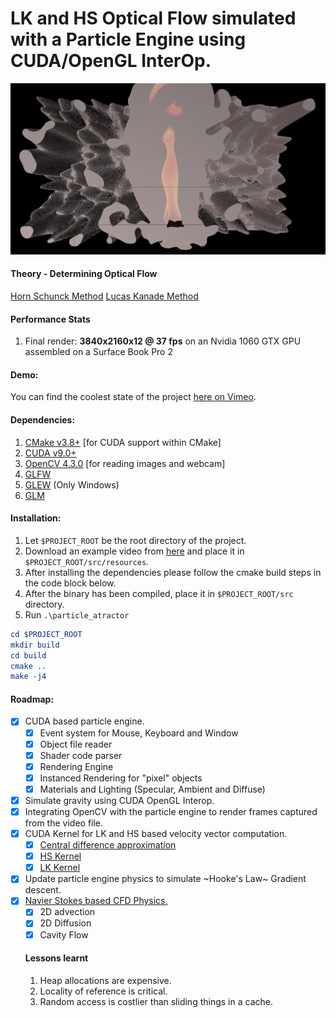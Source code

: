 # LK and HS Optical Flow simulated with a Particle Engine using CUDA/OpenGL InterOp.

![Particle engine rendering 1024^3*30 triangles on the left and OPtFlow on the right.](./res/optflow_cfd.png)

#### Theory - Determining Optical Flow
[Horn Schunck Method](http://image.diku.dk/imagecanon/material/HornSchunckOptical_Flow.pdf)
[Lucas Kanade Method](http://robots.stanford.edu/cs223b04/algo_tracking.pdf)
#### Performance Stats
1. Final render: __3840x2160x12 @ 37 fps__ on an Nvidia 1060 GTX GPU assembled on a Surface Book Pro 2 

#### Demo:
You can find the coolest state of the project [here on Vimeo](https://vimeo.com/408605423).

#### Dependencies:

1. [CMake v3.8+](https://cmake.org/download/) [for CUDA support within CMake]
2. [CUDA v9.0+](https://developer.nvidia.com/cuda-92-download-archive) 
3. [OpenCV 4.3.0](https://github.com/opencv/opencv/archive/4.3.0.tar.gz) [for reading images and webcam]
4. [GLFW](https://github.com/glfw/glfw)
5. [GLEW](https://github.com/nigels-com/glew/archive/glew-2.1.0.tar.gz) (Only Windows)
6. [GLM](https://github.com/g-truc/glm/archive/0.9.9.8.tar.gz)

#### Installation:

1. Let `$PROJECT_ROOT` be the root directory of the project.
2. Download an example video from [here](https://drive.google.com/open?id=1gg7qESE4TFNfjMmYdOnTzwgEwnnZV7UT) and place it in `$PROJECT_ROOT/src/resources`.
3. After installing the dependencies please follow the cmake build steps in the code block below.
4. After the binary has been compiled, place it in `$PROJECT_ROOT/src` directory.
5. Run `.\particle_atractor`

```cmake
cd $PROJECT_ROOT
mkdir build
cd build
cmake ..
make -j4
```

#### Roadmap:

- [x] CUDA based particle engine.
  - [x] Event system for Mouse, Keyboard and Window
  - [x] Object file reader
  - [x] Shader code parser
  - [x] Rendering Engine
  - [x] Instanced Rendering for "pixel" objects
  - [x] Materials and Lighting (Specular, Ambient and Diffuse)
- [x] Simulate gravity using CUDA OpenGL Interop.
- [x] Integrating OpenCV with the particle engine to render frames captured from the video file.
- [x] CUDA Kernel for LK and HS based velocity vector computation.
  - [x] [Central difference approximation](https://github.com/KaunilD/particle_attractor/blob/master/src/cuda/optflow.cu#L67)
  - [x] [HS Kernel](https://github.com/KaunilD/particle_attractor/blob/master/src/cuda/optflow.cu#L143)
  - [x] [LK Kernel](https://github.com/KaunilD/particle_attractor/blob/master/src/cuda/optflow.cu#L143)
- [x] Update particle engine physics to simulate ~Hooke's Law~ Gradient descent.
- [x] [Navier Stokes based CFD Physics.](https://github.com/KaunilD/particle_attractor/blob/master/src/cuda/optflow.cu#L300)
  - [x] 2D advection
  - [x] 2D Diffusion
  - [x] Cavity Flow
  
  #### Lessons learnt
  1. Heap allocations are expensive.
  2. Locality of reference is critical.
  3. Random access is costlier than sliding things in a cache.
